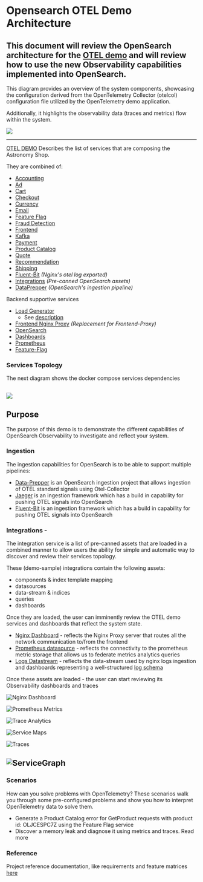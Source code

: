 # Opensearch OTEL Demo Architecture
This document will review the OpenSearch architecture for the [OTEL demo](https://opentelemetry.io/docs/demo/) and will review how to use the new Observability capabilities
implemented into OpenSearch.
---
This diagram provides an overview of the system components, showcasing the configuration derived from the OpenTelemetry Collector (otelcol) configuration file utilized by the OpenTelemetry demo application.

Additionally, it highlights the observability data (traces and metrics) flow within the system.

![](img/otelcol-data-flow-overview.png)

---
[OTEL DEMO](https://opentelemetry.io/docs/demo/architecture/) Describes the list of services that are composing the Astronomy Shop.

They are combined of:
 - [Accounting](https://opentelemetry.io/docs/demo/services/accounting/)
 - [Ad](https://opentelemetry.io/docs/demo/services/ad/)
 - [Cart](https://opentelemetry.io/docs/demo/services/cart/)
 - [Checkout](https://opentelemetry.io/docs/demo/services/checkout/)
 - [Currency](https://opentelemetry.io/docs/demo/services/currency/)
 - [Email](https://opentelemetry.io/docs/demo/services/email/)
 - [Feature Flag](https://opentelemetry.io/docs/demo/services/feature-flag/)
 - [Fraud Detection](https://opentelemetry.io/docs/demo/services/fraud-detection/)
 - [Frontend](https://opentelemetry.io/docs/demo/services/frontend/)
 - [Kafka](https://opentelemetry.io/docs/demo/services/kafka/)
 - [Payment](https://opentelemetry.io/docs/demo/services/payment/)
 - [Product Catalog](https://opentelemetry.io/docs/demo/services/product-catalog/)
 - [Quote](https://opentelemetry.io/docs/demo/services/quote/)
 - [Recommendation](https://opentelemetry.io/docs/demo/services/recommendation/)
 - [Shipping](https://opentelemetry.io/docs/demo/services/shipping/)
 - [Fluent-Bit]() *(Nginx's otel log exported)* 
 - [Integrations]() *(Pre-canned OpenSearch assets)* 
 - [DataPrepper]() *(OpenSearch's ingestion pipeline)*

Backend supportive services
 - [Load Generator]()
   - See [description]()
 - [Frontend Nginx Proxy]() *(Replacement for _Frontend-Proxy_)*
 - [OpenSearch]()
 - [Dashboards]()
 - [Prometheus]()
 - [Feature-Flag]()

### Services Topology
The next diagram shows the docker compose services dependencies

![](img/docker-services-topology.png)
---

## Purpose
The purpose of this demo is to demonstrate the different capabilities of OpenSearch Observability to investigate and reflect your system.

### Ingestion 
The ingestion capabilities for OpenSearch is to be able to support multiple pipelines:
  - [Data-Prepper](https://github.com/opensearch-project/data-prepper/) is an OpenSearch ingestion project that allows ingestion of OTEL standard signals using Otel-Collector
  - [Jaeger](https://opensearch.org/docs/latest/observing-your-data/trace/trace-analytics-jaeger/) is an ingestion framework which has a build in capability for pushing OTEL signals into OpenSearch
  - [Fluent-Bit](https://docs.fluentbit.io/manual/pipeline/outputs/opensearch) is an ingestion framework which has a build in capability for pushing OTEL signals into OpenSearch

### Integrations -
The integration service is a list of pre-canned assets that are loaded in a combined manner to allow users the ability for simple and automatic way to discover and review their services topology.

These (demo-sample) integrations contain the following assets:
 - components & index template mapping
 - datasources 
 - data-stream & indices
 - queries
 - dashboards
   
Once they are loaded, the user can imminently review the OTEL demo services and dashboards that reflect the system state.
 - [Nginx Dashboard]() - reflects the Nginx Proxy server that routes all the network communication to/from the frontend
 - [Prometheus datasource]() - reflects the connectivity to the prometheus metric storage that allows us to federate metrics analytics queries
 - [Logs Datastream]() - reflects the data-stream used by nginx logs ingestion and dashboards representing a well-structured [log schema](../src/integrations/mapping-templates/logs.mapping)

Once these assets are loaded - the user can start reviewing its Observability dashboards and traces

![Nginx Dashboard](img/nginx_dashboard.png)

![Prometheus Metrics](img/prometheus_federated_metrics.png)

![Trace Analytics](img/trace_analytics.png)

![Service Maps](img/services.png)

![Traces](img/traces.png)

![ServiceGraph](img/service-graph.png)
---

### **Scenarios**

How can you solve problems with OpenTelemetry? These scenarios walk you through some pre-configured problems and show you how to interpret OpenTelemetry data to solve them.

- Generate a Product Catalog error for GetProduct requests with product id: OLJCESPC7Z using the Feature Flag service
- Discover a memory leak and diagnose it using metrics and traces. Read more

### **Reference**
Project reference documentation, like requirements and feature matrices [here](https://opentelemetry.io/docs/demo/#reference)

